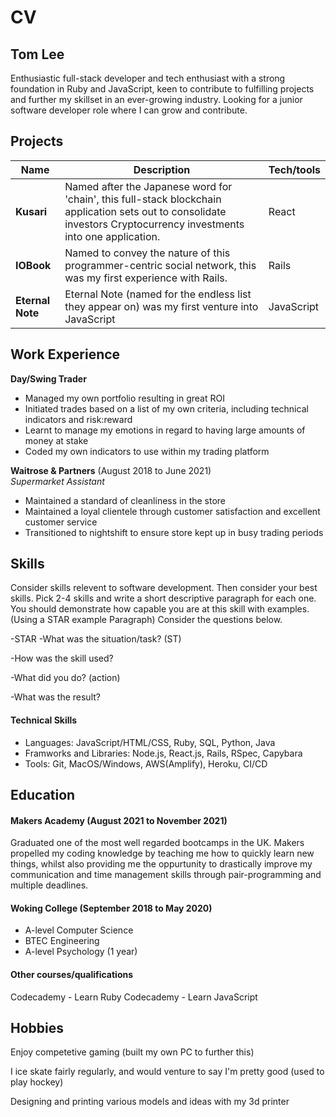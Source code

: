 # CV

## Tom Lee

Enthusiastic full-stack developer and tech enthusiast with a strong foundation in Ruby and JavaScript, keen to contribute to fulfilling projects and further my skillset in an ever-growing industry. Looking for a junior software developer role where I can grow and contribute.

## Projects

| Name             | Description                                                         | Tech/tools     |
| ---------------- | ------------------------------------------------------------------- | -------------- |
| **Kusari**       | Named after the Japanese word for 'chain', this full-stack blockchain application sets out to consolidate investors Cryptocurrency investments into one application. | React | Django | PostgreSQL | SCSS | Multiple APIs to retrieve coin info |
| **IOBook**       | Named to convey the nature of this programmer-centric social network, this was my first experience with Rails.  | Rails | Rspec | OmniAuth | Devise | PostgreSQL | CSS |
| **Eternal Note** | Eternal Note (named for the endless list they appear on) was my first venture into JavaScript | JavaScript | PostgreSQL | SCSS |

## Work Experience

**Day/Swing Trader**
- Managed my own portfolio resulting in great ROI
- Initiated trades based on a list of my own criteria, including technical indicators and risk:reward
- Learnt to manage my emotions in regard to having large amounts of money at stake
- Coded my own indicators to use within my trading platform

**Waitrose & Partners** (August 2018 to June 2021)  
_Supermarket Assistant_

- Maintained a standard of cleanliness in the store
- Maintained a loyal clientele through customer satisfaction and excellent customer service
- Transitioned to nightshift to ensure store kept up in busy trading periods

## Skills

Consider skills relevent to software development. Then consider your best skills. Pick 2-4 skills and write a short descriptive paragraph for each one. You should demonstrate how capable you are at this skill with examples.
(Using a STAR example Paragraph) Consider the questions below.

-STAR
-What was the situation/task? (ST)

-How was the skill used?

-What did you do? (action)

-What was the result?

#### Technical Skills

- Languages: JavaScript/HTML/CSS, Ruby, SQL, Python, Java
- Framworks and Libraries: Node.js, React.js, Rails, RSpec, Capybara
- Tools: Git, MacOS/Windows, AWS(Amplify), Heroku, CI/CD

## Education

#### Makers Academy (August 2021 to November 2021)

Graduated one of the most well regarded bootcamps in the UK. Makers propelled my coding knowledge by teaching me how to quickly learn new things, whilst also providing me the oppurtunity to drastically improve my communication and time management skills through pair-programming and multiple deadlines.

#### Woking College (September 2018 to May 2020)

- A-level Computer Science
- BTEC Engineering
- A-level Psychology (1 year)

#### Other courses/qualifications

Codecademy - Learn Ruby
Codecademy - Learn JavaScript

## Hobbies

Enjoy competetive gaming (built my own PC to further this)

I ice skate fairly regularly, and would venture to say I'm pretty good (used to play hockey)

Designing and printing various models and ideas with my 3d printer
